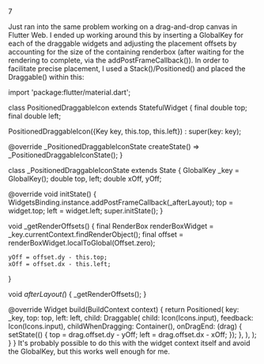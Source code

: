 7

Just ran into the same problem working on a drag-and-drop canvas in Flutter Web. I ended up working around this by inserting a GlobalKey for each of the draggable widgets and adjusting the placement offsets by accounting for the size of the containing renderbox (after waiting for the rendering to complete, via the addPostFrameCallback()). In order to facilitate precise placement, I used a Stack()/Positioned() and placed the Draggable() within this:

import 'package:flutter/material.dart';

class PositionedDraggableIcon extends StatefulWidget {
  final double top;
  final double left;

  PositionedDraggableIcon({Key key, this.top, this.left}) : super(key: key);

  @override
  _PositionedDraggableIconState createState() => _PositionedDraggableIconState();
}

class _PositionedDraggableIconState extends State<PositionedDraggableIcon> {
  GlobalKey _key = GlobalKey();
  double top, left;
  double xOff, yOff;

  @override
  void initState() {
    WidgetsBinding.instance.addPostFrameCallback(_afterLayout);
    top = widget.top;
    left = widget.left;
    super.initState();
  }

  void _getRenderOffsets() {
    final RenderBox renderBoxWidget = _key.currentContext.findRenderObject();
    final offset = renderBoxWidget.localToGlobal(Offset.zero);

    yOff = offset.dy - this.top;
    xOff = offset.dx - this.left;
  }

  void _afterLayout(_) {
    _getRenderOffsets();
  }

  @override
  Widget build(BuildContext context) {
    return Positioned(
      key: _key,
      top: top,
      left: left,
      child: Draggable(
        child: Icon(Icons.input),
        feedback: Icon(Icons.input),
        childWhenDragging: Container(),
        onDragEnd: (drag) {
          setState(() {
            top = drag.offset.dy - yOff;
            left = drag.offset.dx - xOff;
          });
        },
      ),
    );
  }
}
It's probably possible to do this with the widget context itself and avoid the GlobalKey, but this works well enough for me.